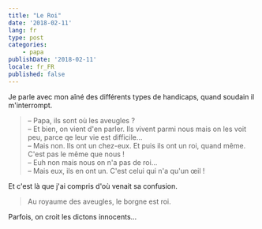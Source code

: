 ```yaml
---
title: "Le Roi"
date: '2018-02-11'
lang: fr
type: post
categories:
    - papa
publishDate: '2018-02-11'
locale: fr_FR
published: false
---
```


Je parle avec mon aîné des différents types de handicaps, quand soudain il m'interrompt.

<!-- more -->

> – Papa, ils sont où les aveugles ?  
> – Et bien, on vient d'en parler. Ils vivent parmi nous mais on les voit peu, parce qe leur vie est difficile…  
> – Mais non. Ils ont un chez-eux. Et puis ils ont un roi, quand même. C'est pas le même que nous !  
> – Euh non mais nous on n'a pas de roi…  
> – Mais eux, ils en ont un. C'est celui qui n'a qu'un œil !

Et c'est là que j'ai compris d'où venait sa confusion.

> Au royaume des aveugles, le borgne est roi.

Parfois, on croit les dictons innocents…